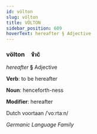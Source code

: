 ```yaml
---
id: völton
slug: völton
title: VÖLTON
sidebar_position: 609
hoverText: hereafter § Adjective
---
```


### völton&emsp;<span kind="abugida">ɤ͊ıc̃</span>

*hereafter* **§** Adjective

**Verb**: to be hereafter

**Noun**: henceforth-ness

**Modifier**: hereafter

Dutch voortaan /ˈvoːrtaːn/

*Germanic Language Family*